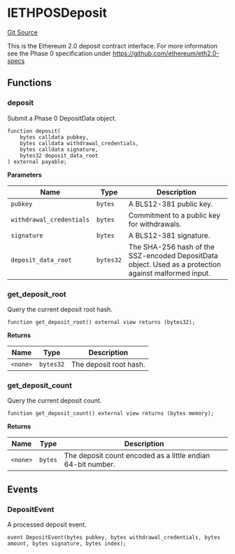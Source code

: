 # IETHPOSDeposit
[Git Source](https://github.com/bowenli86/eigenlayer-contracts/blob/0800603ae0e71de6487dd628cace5380fa364f74/src/contracts/interfaces/IETHPOSDeposit.sol)

This is the Ethereum 2.0 deposit contract interface.
For more information see the Phase 0 specification under https://github.com/ethereum/eth2.0-specs


## Functions
### deposit

Submit a Phase 0 DepositData object.


```solidity
function deposit(
    bytes calldata pubkey,
    bytes calldata withdrawal_credentials,
    bytes calldata signature,
    bytes32 deposit_data_root
) external payable;
```
**Parameters**

|Name|Type|Description|
|----|----|-----------|
|`pubkey`|`bytes`|A BLS12-381 public key.|
|`withdrawal_credentials`|`bytes`|Commitment to a public key for withdrawals.|
|`signature`|`bytes`|A BLS12-381 signature.|
|`deposit_data_root`|`bytes32`|The SHA-256 hash of the SSZ-encoded DepositData object. Used as a protection against malformed input.|


### get_deposit_root

Query the current deposit root hash.


```solidity
function get_deposit_root() external view returns (bytes32);
```
**Returns**

|Name|Type|Description|
|----|----|-----------|
|`<none>`|`bytes32`|The deposit root hash.|


### get_deposit_count

Query the current deposit count.


```solidity
function get_deposit_count() external view returns (bytes memory);
```
**Returns**

|Name|Type|Description|
|----|----|-----------|
|`<none>`|`bytes`|The deposit count encoded as a little endian 64-bit number.|


## Events
### DepositEvent
A processed deposit event.


```solidity
event DepositEvent(bytes pubkey, bytes withdrawal_credentials, bytes amount, bytes signature, bytes index);
```

